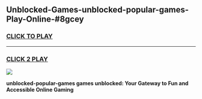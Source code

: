 
## Unblocked-Games-unblocked-popular-games-Play-Online-#8gcey
<h3>
<a href="https://premium.freeplayer.one?title=unblocked-popular-games&ref=27F">CLICK TO PLAY</a></h3>
<hr>

<h3>
<a href="https://premium.freeplayer.one?title=unblocked-popular-games&ref=27F">CLICK 2 PLAY</a>
  
</h3>

<a href="https://premium.freeplayer.one?title=unblocked-popular-games&ref=27F"><img src="https://clearcache.store/games.png"></a>


**unblocked-popular-games games unblocked: Your Gateway to Fun and Accessible Online Gaming**
